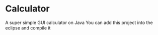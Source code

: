 # Calculator
A super simple GUI calculator on Java
You can add this project into the eclipse and compile it
